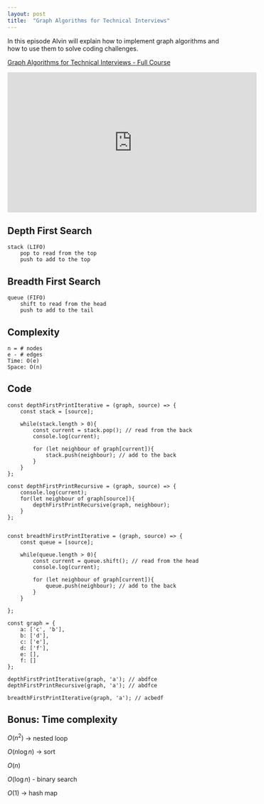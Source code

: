 ```yaml
---
layout: post
title:  "Graph Algorithms for Technical Interviews"
---
```


In this episode Alvin will explain how to implement graph algorithms and how to use them to solve coding challenges.

[Graph Algorithms for Technical Interviews - Full Course](https://www.youtube.com/watch?v=tWVWeAqZ0WU)


<iframe width="560" height="315" src="https://www.youtube.com/embed/tWVWeAqZ0WU" title="YouTube video player" frameborder="0" allow="accelerometer; autoplay; clipboard-write; encrypted-media; gyroscope; picture-in-picture" allowfullscreen></iframe>

## Depth First Search
	stack (LIFO)
		pop to read from the top
		push to add to the top


## Breadth First Search
	queue (FIFO)
		shift to read from the head
		push to add to the tail


## Complexity
```
n = # nodes
e - # edges
Time: O(e)
Space: O(n)
```

## Code

```
const depthFirstPrintIterative = (graph, source) => {
	const stack = [source];

	while(stack.length > 0){
		const current = stack.pop(); // read from the back
		console.log(current);

		for (let neighbour of graph[current]){
			stack.push(neighbour); // add to the back
		}
	}	
};

const depthFirstPrintRecursive = (graph, source) => {
	console.log(current);
	for(let neighbour of graph[source]){
		depthFirstPrintRecursive(graph, neighbour);
	}
};


const breadthFirstPrintIterative = (graph, source) => {
	const queue = [source];

	while(queue.length > 0){
		const current = queue.shift(); // read from the head
		console.log(current);

		for (let neighbour of graph[current]){
			queue.push(neighbour); // add to the back
		}
	}

};

const graph = {
	a: ['c', 'b'],
	b: ['d'],
	c: ['e'],
	d: ['f'],
	e: [],
	f: []
};

depthFirstPrintIterative(graph, 'a'); // abdfce
depthFirstPrintRecursive(graph, 'a'); // abdfce

breadthFirstPrintIterative(graph, 'a'); // acbedf
```

## Bonus: Time complexity

$O(n^2)$ -> nested loop

$O(n \log{n})$ -> sort

$O(n)$

$O(\log{n})$ - binary search

$O(1)$ -> hash map